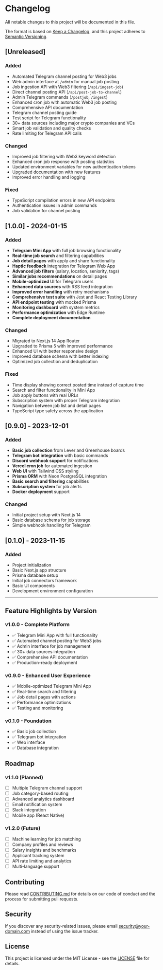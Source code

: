 # Changelog

All notable changes to this project will be documented in this file.

The format is based on [Keep a Changelog](https://keepachangelog.com/en/1.0.0/),
and this project adheres to [Semantic Versioning](https://semver.org/spec/v2.0.0.html).

## [Unreleased]

### Added
- Automated Telegram channel posting for Web3 jobs
- Web admin interface at `/admin` for manual job posting
- Job ingestion API with Web3 filtering (`/api/ingest-job`)
- Direct channel posting API (`/api/post-job-to-channel`)
- Admin Telegram commands (`/postjob`, `/ingest`)
- Enhanced cron job with automatic Web3 job posting
- Comprehensive API documentation
- Telegram channel posting guide
- Test script for Telegram functionality
- 30+ data sources including major crypto companies and VCs
- Smart job validation and quality checks
- Rate limiting for Telegram API calls

### Changed
- Improved job filtering with Web3 keyword detection
- Enhanced cron job response with posting statistics
- Updated environment variables for new authentication tokens
- Upgraded documentation with new features
- Improved error handling and logging

### Fixed
- TypeScript compilation errors in new API endpoints
- Authentication issues in admin commands
- Job validation for channel posting

## [1.0.0] - 2024-01-15

### Added
- **Telegram Mini App** with full job browsing functionality
- **Real-time job search** and filtering capabilities
- **Job detail pages** with apply and share functionality
- **Haptic feedback** integration for Telegram Web App
- **Advanced job filters** (salary, location, seniority, tags)
- **Similar jobs recommendations** on detail pages
- **Mobile-optimized** UI for Telegram users
- **Enhanced data sources** with RSS feed integration
- **Improved error handling** with retry mechanisms
- **Comprehensive test suite** with Jest and React Testing Library
- **API endpoint testing** with mocked Prisma
- **Monitoring dashboard** with system metrics
- **Performance optimization** with Edge Runtime
- **Complete deployment documentation**

### Changed
- Migrated to Next.js 14 App Router
- Upgraded to Prisma 5 with improved performance
- Enhanced UI with better responsive design
- Improved database schema with better indexing
- Optimized job collection and deduplication

### Fixed
- Time display showing correct posted time instead of capture time
- Search and filter functionality in Mini App
- Job apply buttons with real URLs
- Subscription system with proper Telegram integration
- Navigation between job list and detail pages
- TypeScript type safety across the application

## [0.9.0] - 2023-12-01

### Added
- **Basic job collection** from Lever and Greenhouse boards
- **Telegram bot integration** with basic commands
- **Discord webhook support** for notifications
- **Vercel cron job** for automated ingestion
- **Web UI** with Tailwind CSS styling
- **Prisma ORM** with Neon PostgreSQL integration
- **Basic search and filtering** capabilities
- **Subscription system** for job alerts
- **Docker deployment** support

### Changed
- Initial project setup with Next.js 14
- Basic database schema for job storage
- Simple webhook handling for Telegram

## [0.1.0] - 2023-11-15

### Added
- Project initialization
- Basic Next.js app structure
- Prisma database setup
- Initial job connectors framework
- Basic UI components
- Development environment configuration

---

## Feature Highlights by Version

### v1.0.0 - Complete Platform
- ✅ Telegram Mini App with full functionality
- ✅ Automated channel posting for Web3 jobs
- ✅ Admin interface for job management
- ✅ 30+ data sources integration
- ✅ Comprehensive API documentation
- ✅ Production-ready deployment

### v0.9.0 - Enhanced User Experience
- ✅ Mobile-optimized Telegram Mini App
- ✅ Real-time search and filtering
- ✅ Job detail pages with actions
- ✅ Performance optimizations
- ✅ Testing and monitoring

### v0.1.0 - Foundation
- ✅ Basic job collection
- ✅ Telegram bot integration
- ✅ Web interface
- ✅ Database integration

## Roadmap

### v1.1.0 (Planned)
- [ ] Multiple Telegram channel support
- [ ] Job category-based routing
- [ ] Advanced analytics dashboard
- [ ] Email notification system
- [ ] Slack integration
- [ ] Mobile app (React Native)

### v1.2.0 (Future)
- [ ] Machine learning for job matching
- [ ] Company profiles and reviews
- [ ] Salary insights and benchmarks
- [ ] Applicant tracking system
- [ ] API rate limiting and analytics
- [ ] Multi-language support

## Contributing

Please read [CONTRIBUTING.md](CONTRIBUTING.md) for details on our code of conduct and the process for submitting pull requests.

## Security

If you discover any security-related issues, please email security@your-domain.com instead of using the issue tracker.

## License

This project is licensed under the MIT License - see the [LICENSE](LICENSE) file for details.